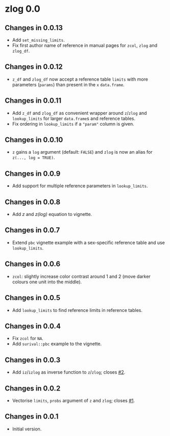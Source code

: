 # zlog 0.0

## Changes in 0.0.13

- Add `set_missing_limits`.
- Fix first author name of reference in manual pages for `zcol`, `zlog` and
  `zlog_df`.

## Changes in 0.0.12

- `z_df` and `zlog_df` now accept a reference table `limits` with more
  parameters (`params`) than present in the `x` `data.frame`.

## Changes in 0.0.11

- Add `z_df` and `zlog_df` as convenient wrapper around `z`/`zlog` and
  `lookup_limits` for larger `data.frame`s and reference tables.
- Fix ordering in `lookup_limits` if a `"param"` column is given.

## Changes in 0.0.10

- `z` gains a `log` argument (default: `FALSE`) and `zlog` is now an alias for
  `z(..., log = TRUE)`.

## Changes in 0.0.9

- Add support for multiple reference parameters in `lookup_limits`.

## Changes in 0.0.8

- Add *z* and *z(log)* equation to vignette.

## Changes in 0.0.7

- Extend `pbc` vignette example with a sex-specific reference table and use
  `lookup_limits`.

## Changes in 0.0.6

- `zcol`: slightly increase color contrast around 1 and 2
  (move darker colours one unit into the middle).

## Changes in 0.0.5

- Add `lookup_limits` to find reference limits in reference tables.

## Changes in 0.0.4

- Fix `zcol` for `NA`.
- Add `surival::pbc` example to the vignette.

## Changes in 0.0.3

- Add `iz`/`izlog` as inverse function to `z`/`zlog`;
  closes [#2](https://github.com/ampel-leipzig/zlog/issues/2).

## Changes in 0.0.2

- Vectorise `limits`, `probs` argument of `z` and `zlog`;
  closes [#1](https://github.com/ampel-leipzig/zlog/issues/1).

## Changes in 0.0.1

- Initial version.
